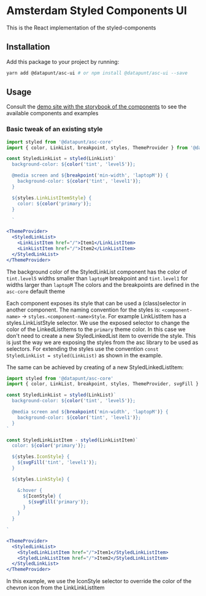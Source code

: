 # Amsterdam Styled Components UI

This is the React implementation of the styled-components



## Installation

Add this package to your project by running:

```bash
yarn add @datapunt/asc-ui # or npm install @datapunt/asc-ui --save
```

## Usage

Consult the [demo site with the storybook of the components](https://amsterdam.github.io/amsterdam-styled-components) to see the available components and examples

### Basic tweak of an existing style

```jsx
import styled from '@datapunt/asc-core'
import { color, LinkList, breakpoint, styles, ThemeProvider } from '@datapunt/asc-ui'

const StyledLinkList = styled(LinkList)`
  background-color: ${color('tint', 'level5')};

  @media screen and ${breakpoint('min-width', 'laptopM')} {
    background-color: ${color('tint', 'level1')};
  }

  ${styles.LinkListItemStyle} {
    color: ${color('primary')};
  }

  `

<ThemeProvider>
  <StyledLinkList>
    <LinkListItem href="/">Item1</LinkListItem>
    <LinkListItem href="/">Item2</LinkListItem>
  </StyledLinkList>
</ThemeProvider>

```

The background color of the StyledLinkList component has the color of `tint.level5` widths smaller than `laptopM` breakpoint and `tint.level1` for widths larger than `laptopM`
The colors and the breakpoints are defined in the `asc-core` default theme

Each component exposes its style that can be used a (class)selector in another component. The naming convention for the styles is: `<component-name>` -> `styles.<component-name>Style`. For example LinkListItem has a styles.LinkListStyle selector.
We use the exposed selector to change the color of the LinkedListItems to the `primary` theme color. In this case we don't need to create a new StyledLinkedList item to override the style.
This is just the way we are exposing the styles from the asc library to be used as selectors. For extending the styles use the convention `const StyledLinkList = styled(LinkList)` as shown in the example.

The same can be achieved by creating of a new StyledLinkedListItem:

```jsx
import styled from '@datapunt/asc-core'
import { color, LinkList, breakpoint, styles, ThemeProvider, svgFill } from '@datapunt/asc-ui'

const StyledLinkList = styled(LinkList)`
  background-color: ${color('tint', 'level5')};

  @media screen and ${breakpoint('min-width', 'laptopM')} {
    background-color: ${color('tint', 'level1')};
  }
`

const StyledLinkListItem - styled(LinkListItem)`
  color: ${color('primary')};

  ${styles.IconStyle} {
    ${svgFill('tint', 'level1')};
  }

  ${styles.LinkStyle} {

    &:hover {
      ${IconStyle} {
        ${svgFill('primary')};
      }
    }
  }

`

<ThemeProvider>
  <StyledLinkList>
    <StyledLinkListItem href="/">Item1</StyledLinkListItem>
    <StyledLinkListItem href="/">Item2</StyledLinkListItem>
  </StyledLinkList>
</ThemeProvider>

```

In this example, we use the IconStyle selector to override the color of the chevron icon from the LinkLinkListItem
